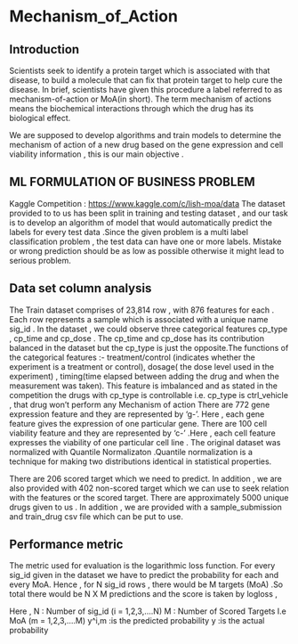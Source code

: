 # Mechanism_of_Action

## Introduction
Scientists seek to identify a protein target which is associated with that disease, to build a molecule that can fix that protein target to help cure the disease. In brief, scientists have given this procedure a label referred to as mechanism-of-action or MoA(in short). The term mechanism of actions means the biochemical interactions through which the drug has its biological effect.

We are supposed to develop algorithms and train models to determine the mechanism of action of a new drug based on the gene expression and cell viability information , 
this is our main objective .

## ML FORMULATION OF BUSINESS PROBLEM

Kaggle Competition : https://www.kaggle.com/c/lish-moa/data 
The dataset provided to to us has been split in training and testing dataset , and our task is to develop an algorithm of model that would automatically predict the labels for every test data .Since the given problem is a multi label classification problem , the test data can have one or more labels. 
Mistake or wrong prediction should be as low as possible otherwise it might lead to serious problem.

## Data set column analysis

The Train dataset comprises of 23,814 row , with 876 features for each . Each row represents a sample which is associated with a unique name sig_id . 
In the dataset , we could observe three categorical features cp_type , cp_time and cp_dose . The cp_time and cp_dose has its contribution balanced in the dataset but the cp_type  is just the opposite.The functions of the categorical features :- treatment/control (indicates whether the experiment is a treatment  or control), dosage( the dose level used in the experiment) , timing(time elapsed between adding the drug and when the measurement was taken). This feature is imbalanced and as stated in the competition the  drugs with cp_type is controllable i.e. cp_type is ctrl_vehicle , that drug won’t perform any Mechanism of action
There are 772 gene expression feature and they are represented by ‘g-’. Here , each gene feature gives the expression of one particular gene. There are 100 cell viability feature and they are represented by ‘c-’ .Here , each cell feature expresses the viability of one particular cell line . The original dataset was normalized with Quantile Normalizaton .Quantile normalization is a technique for making two distributions identical in statistical properties.

There are 206 scored target which we need to predict. In addition , we are also provided with 402 non-scored target which we can use to seek relation with the features or the scored target. There are approximately 5000 unique drugs given to us .
In addition , we are provided with a sample_submission and train_drug csv file which can be put to use.

## Performance metric


The metric used for evaluation is the logarithmic loss function.
For every sig_id given in the dataset we have to predict the probability for each and every MoA. Hence , for N sig_id rows , there would be M targets (MoA) .So total there would be N X M predictions and the score is taken by logloss ,

Here ,
N : Number of sig_id (i = 1,2,3,….N)
M : Number of Scored Targets I.e MoA (m = 1,2,3,….M)
y^i,m :is the predicted probability 
y :is the actual probability 

